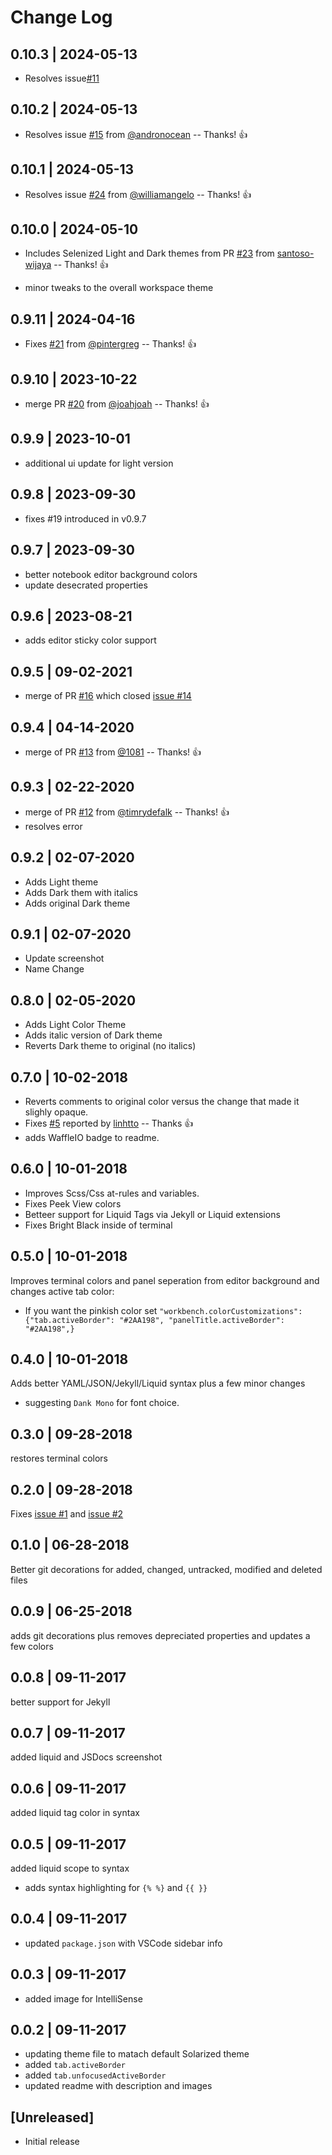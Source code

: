 <!-- cSpell: disable -->

# Change Log

## 0.10.3 | 2024-05-13

- Resolves
  issue[#11](https://github.com/edheltzel/vscode-better-solarized/issues/11)

## 0.10.2 | 2024-05-13

- Resolves issue
  [#15](https://github.com/edheltzel/vscode-better-solarized/issues/15) from
  [@andronocean](https://github.com/andronocean) -- Thanks! 👍

## 0.10.1 | 2024-05-13

- Resolves issue
  [#24](https://github.com/edheltzel/vscode-better-solarized/issues/24) from
  [@williamangelo](https://github.com/williamangelo) -- Thanks! 👍

## 0.10.0 | 2024-05-10

- Includes Selenized Light and Dark themes from PR
  [#23](https://github.com/edheltzel/vscode-better-solarized/pull/23) from
  [santoso-wijaya](https://github.com/santoso-wijaya) -- Thanks! 👍

- minor tweaks to the overall workspace theme

## 0.9.11 | 2024-04-16

- Fixes
  [#21](https://github.com/edheltzel/vscode-better-solarized/issues/21#issuecomment-2058697762)
  from [@pintergreg](https://github.com/pintergreg) -- Thanks! 👍

## 0.9.10 | 2023-10-22

- merge PR [#20](https://github.com/edheltzel/vscode-better-solarized/pull/20)
  from [@joahjoah](https://github.com/joahjoah) -- Thanks! 👍

## 0.9.9 | 2023-10-01

- additional ui update for light version

## 0.9.8 | 2023-09-30

- fixes #19 introduced in v0.9.7

## 0.9.7 | 2023-09-30

- better notebook editor background colors
- update desecrated properties

## 0.9.6 | 2023-08-21

- adds editor sticky color support

## 0.9.5 | 09-02-2021

- merge of PR
  [#16](https://github.com/edheltzel/vscode-better-solarized/pull/16) which
  closed
  [issue #14](https://github.com/edheltzel/vscode-better-solarized/issues/14)

## 0.9.4 | 04-14-2020

- merge of PR [#13](https://github.com/ginfuru/vscode-better-solarized/pull/13)
  from [@1081](https://github.com/1081) -- Thanks! 👍

## 0.9.3 | 02-22-2020

- merge of PR [#12](https://github.com/ginfuru/vscode-better-solarized/pull/12)
  from [@timrydefalk](https://github.com/timrydefalk) -- Thanks! 👍
- resolves error

## 0.9.2 | 02-07-2020

- Adds Light theme
- Adds Dark them with italics
- Adds original Dark theme

## 0.9.1 | 02-07-2020

- Update screenshot
- Name Change

## 0.8.0 | 02-05-2020

- Adds Light Color Theme
- Adds italic version of Dark theme
- Reverts Dark theme to original (no italics)

## 0.7.0 | 10-02-2018

- Reverts comments to original color versus the change that made it slighly
  opaque.
- Fixes [#5](https://github.com/ginfuru/vscode-better-solarized-dark/issues/5)
  reported by [linhtto](https://github.com/linhtto) -- Thanks 👍
- adds WaffleIO badge to readme.

## 0.6.0 | 10-01-2018

- Improves Scss/Css at-rules and variables.
- Fixes Peek View colors
- Betteer support for Liquid Tags via Jekyll or Liquid extensions
- Fixes Bright Black inside of terminal

## 0.5.0 | 10-01-2018

Improves terminal colors and panel seperation from editor background and changes
active tab color:

- If you want the pinkish color set
  `"workbench.colorCustomizations": {"tab.activeBorder": "#2AA198", "panelTitle.activeBorder": "#2AA198",}`

## 0.4.0 | 10-01-2018

Adds better YAML/JSON/Jekyll/Liquid syntax plus a few minor changes

- suggesting `Dank Mono` for font choice.

## 0.3.0 | 09-28-2018

restores terminal colors

## 0.2.0 | 09-28-2018

Fixes
[issue #1](https://github.com/ginfuru/vscode-better-solarized-dark/issues/1) and
[issue #2](https://github.com/ginfuru/vscode-better-solarized-dark/issues/2)

## 0.1.0 | 06-28-2018

Better git decorations for added, changed, untracked, modified and deleted files

## 0.0.9 | 06-25-2018

adds git decorations plus removes depreciated properties and updates a few
colors

## 0.0.8 | 09-11-2017

better support for Jekyll

## 0.0.7 | 09-11-2017

added liquid and JSDocs screenshot

## 0.0.6 | 09-11-2017

added liquid tag color in syntax

## 0.0.5 | 09-11-2017

added liquid scope to syntax

- adds syntax highlighting for `{% %}` and `{{ }}`

## 0.0.4 | 09-11-2017

- updated `package.json` with VSCode sidebar info

## 0.0.3 | 09-11-2017

- added image for IntelliSense

## 0.0.2 | 09-11-2017

- updating theme file to matach default Solarized theme
- added `tab.activeBorder`
- added `tab.unfocusedActiveBorder`
- updated readme with description and images

## [Unreleased]

- Initial release
